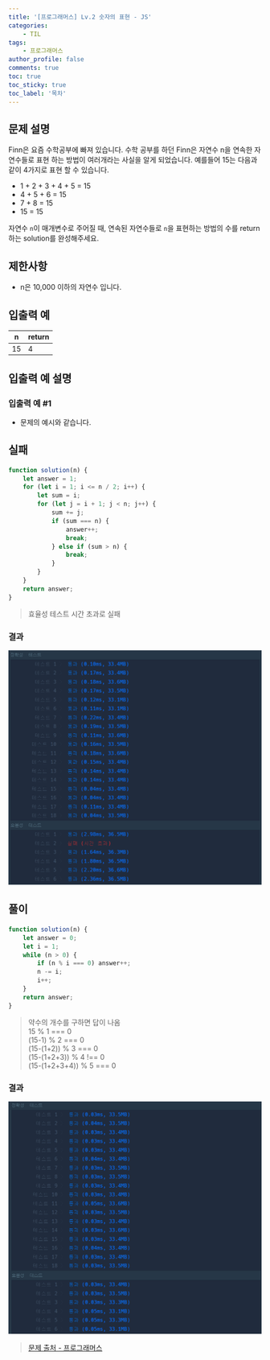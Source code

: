 ```yaml
---
title: '[프로그래머스] Lv.2 숫자의 표현 - JS'
categories:
    - TIL
tags:
    - 프로그래머스
author_profile: false
comments: true
toc: true
toc_sticky: true
toc_label: '목차'
---
```


## 문제 설명

Finn은 요즘 수학공부에 빠져 있습니다. 수학 공부를 하던 Finn은 자연수 n을 연속한 자연수들로 표현 하는 방법이 여러개라는 사실을 알게 되었습니다. 예를들어 15는 다음과 같이 4가지로 표현 할 수 있습니다.

-   1 + 2 + 3 + 4 + 5 = 15
-   4 + 5 + 6 = 15
-   7 + 8 = 15
-   15 = 15

자연수 `n`이 매개변수로 주어질 때, 연속된 자연수들로 `n`을 표현하는 방법의 수를 return하는 solution를 완성해주세요.

## 제한사항

-   n은 10,000 이하의 자연수 입니다.

## 입출력 예

| n   | return |
| --- | ------ |
| 15  | 4      |

## 입출력 예 설명

### 입출력 예 #1

-   문제의 예시와 같습니다.

## 실패

```javascript
function solution(n) {
    let answer = 1;
    for (let i = 1; i <= n / 2; i++) {
        let sum = i;
        for (let j = i + 1; j < n; j++) {
            sum += j;
            if (sum === n) {
                answer++;
                break;
            } else if (sum > n) {
                break;
            }
        }
    }
    return answer;
}
```

> 효율성 테스트 시간 초과로 실패

### 결과

![result1](/assets/images/2023/10/02/algorithm-83-result1.png)

## 풀이

```javascript
function solution(n) {
    let answer = 0;
    let i = 1;
    while (n > 0) {
        if (n % i === 0) answer++;
        n -= i;
        i++;
    }
    return answer;
}
```

> 약수의 개수를 구하면 답이 나옴  
> 15 % 1 === 0  
> (15-1) % 2 === 0  
> (15-(1+2)) % 3 === 0  
> (15-(1+2+3)) % 4 !== 0  
> (15-(1+2+3+4)) % 5 === 0

### 결과

![result2](/assets/images/2023/10/02/algorithm-83-result2.png)

> [문제 출처 - 프로그래머스](https://school.programmers.co.kr/learn/courses/30/lessons/12924)
